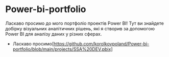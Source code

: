 # Power-bi-portfolio
Ласкаво просимо до мого портфоліо проектів Power BI! Тут ви знайдете добірку візуальних аналітичних рішень, які я створив за допомогою Power BI для аналізу даних у різних сферах.
- Ласкаво просимо[https://github.com/korolkovpoland/Power-bi-portfolio/blob/main/projects/SSA%20DEV.pbix]
